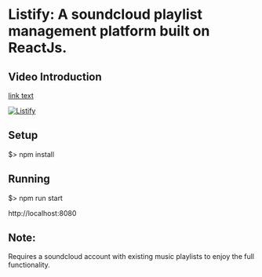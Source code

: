 # Listify: A soundcloud playlist management platform built on ReactJs. 

## Video Introduction
[link text](http//example.io/my-link "link title")

[![Listify](http://img.youtube.com/vi/4KJpCl74W40/0.jpg)](https://www.youtube.com/watch?v=4KJpCl74W40)


## Setup
$> npm install
## Running
$> npm run start

http://localhost:8080
## Note: 
Requires a soundcloud account with existing music playlists to enjoy the full functionality. 

